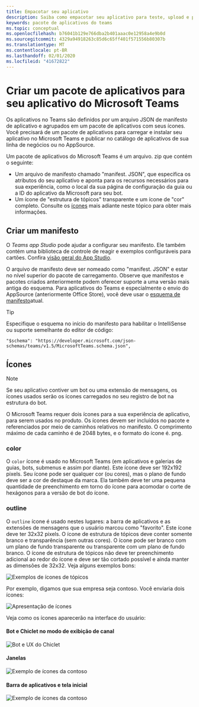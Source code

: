```yaml
---
title: Empacotar seu aplicativo
description: Saiba como empacotar seu aplicativo para teste, upload e publicação no Microsoft Teams
keywords: pacote de aplicativos do teams
ms.topic: conceptual
ms.openlocfilehash: b76041b129e766dba2b401aaac0e12958a4e9b0d
ms.sourcegitcommit: 4329a94918263c85d6c65ff401f571556b80307b
ms.translationtype: MT
ms.contentlocale: pt-BR
ms.lasthandoff: 02/01/2020
ms.locfileid: "41672822"
---
```

# <a name="create-an-app-package-for-your-microsoft-teams-app"></a>Criar um pacote de aplicativos para seu aplicativo do Microsoft Teams

Os aplicativos no Teams são definidos por um arquivo JSON de manifesto de aplicativo e agrupados em um pacote de aplicativos com seus ícones. Você precisará de um pacote de aplicativos para carregar e instalar seu aplicativo no Microsoft Teams e publicar no catálogo de aplicativos de sua linha de negócios ou no AppSource.

Um pacote de aplicativos do Microsoft Teams é um arquivo. zip que contém o seguinte:

* Um arquivo de manifesto chamado "manifest. JSON", que especifica os atributos do seu aplicativo e aponta para os recursos necessários para sua experiência, como o local da sua página de configuração da guia ou a ID do aplicativo da Microsoft para seu bot.
* Um ícone de "estrutura de tópicos" transparente e um ícone de "cor" completo. Consulte os [ícones](#icons) mais adiante neste tópico para obter mais informações.

## <a name="creating-a-manifest"></a>Criar um manifesto

O *Teams app Studio* pode ajudar a configurar seu manifesto. Ele também contém uma biblioteca de controle de reagir e exemplos configuráveis para cartões. Confira [visão geral do App Studio](~/concepts/build-and-test/app-studio-overview.md).

O arquivo de manifesto deve ser nomeado como "manifest. JSON" e estar no nível superior do pacote de carregamento. Observe que manifestos e pacotes criados anteriormente podem oferecer suporte a uma versão mais antiga do esquema. Para aplicativos do Teams e especialmente o envio do AppSource (anteriormente Office Store), você deve usar o [esquema de manifesto](~/resources/schema/manifest-schema.md)atual.

> [!TIP]
> Especifique o esquema no início do manifesto para habilitar o IntelliSense ou suporte semelhante do editor de código:
>
> `"$schema": "https://developer.microsoft.com/json-schemas/teams/v1.5/MicrosoftTeams.schema.json",`

## <a name="icons"></a>Ícones

> [!Note]
> Se seu aplicativo contiver um bot ou uma extensão de mensagens, os ícones usados serão os ícones carregados no seu registro de bot na estrutura do bot.

O Microsoft Teams requer dois ícones para a sua experiência de aplicativo, para serem usados no produto. Os ícones devem ser incluídos no pacote e referenciados por meio de caminhos relativos no manifesto. O comprimento máximo de cada caminho é de 2048 bytes, e o formato do ícone é. png.

### <a name="color"></a>color

O `color` ícone é usado no Microsoft Teams (em aplicativos e galerias de guias, bots, submenus e assim por diante). Este ícone deve ser 192x192 pixels. Seu ícone pode ser qualquer cor (ou cores), mas o plano de fundo deve ser a cor de destaque da marca. Ela também deve ter uma pequena quantidade de preenchimento em torno do ícone para acomodar o corte de hexágonos para a versão de bot do ícone.

### <a name="outline"></a>outline

O `outline` ícone é usado nestes lugares: a barra de aplicativos e as extensões de mensagens que o usuário marcou como "favorito". Este ícone deve ter 32x32 pixels. O ícone de estrutura de tópicos deve conter somente branco e transparência (sem outras cores). O ícone pode ser branco com um plano de fundo transparente ou transparente com um plano de fundo branco. O ícone de estrutura de tópicos não deve ter preenchimento adicional ao redor do ícone e deve ser tão cortado possível e ainda manter as dimensões de 32x32. Veja alguns exemplos bons:

![Exemplos de ícones de tópicos](~/assets/images/icons/sample20x20s.png)

Por exemplo, digamos que sua empresa seja contoso. Você enviaria dois ícones:

![Apresentação de ícones](~/assets/images/framework/framework_submit_icon.png)

Veja como os ícones aparecerão na interface do usuário:

#### <a name="bot-and-chiclet-in-channel-view"></a>Bot e Chiclet no modo de exibição de canal

![Bot e UX do Chiclet](~/assets/images/icons/botandchiclet.png)

#### <a name="flyout"></a>Janelas

![Exemplo de ícones da contoso](~/assets/images/icons/flyout.png)

#### <a name="app-bar-and-home-screen"></a>Barra de aplicativos e tela inicial

![Exemplo de ícones da contoso](~/assets/images/icons/appbarhomescreen.png)

